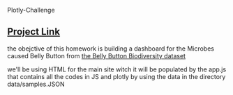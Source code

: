 Plotly-Challenge

<h2><a href="https://flbpilot.github.io/Homework-14/" target=_blank>Project Link</a></h2>

the obejctive of this homework is building a dashboard for the Microbes caused Belly Button from <a href="http://robdunnlab.com/projects/belly-button-biodiversity/">the Belly Button Biodiversity dataset</a> 

we'll be using HTML for the main site witch it will be populated by the app.js that contains all the codes in JS and plotly by using the data in the directory data/samples.JSON